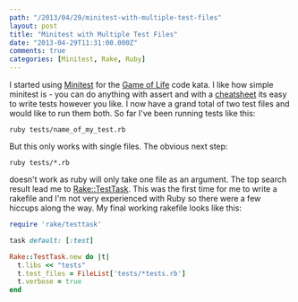 ```yaml
---
path: "/2013/04/29/minitest-with-multiple-test-files"
layout: post
title: "Minitest with Multiple Test Files"
date: "2013-04-29T11:31:00.000Z"
comments: true
categories: [Minitest, Rake, Ruby]
---
```


I started using [Minitest] for the [Game of Life] code kata.
I like how simple minitest is - you can do anything with assert and with a [cheatsheet] its easy to write tests however you like. I now have a grand total of two test files and would like to run them both. So far I've been running tests like this:

```
ruby tests/name_of_my_test.rb
```

But this only works with single files. The obvious next step:

```
ruby tests/*.rb
```

doesn't work as ruby will only take one file as an argument.
The top search result lead me to [Rake::TestTask].
This was the first time for me to write a rakefile and I'm not very experienced with Ruby so there were a few hiccups along the way. My final working rakefile looks like this:

```ruby
require 'rake/testtask'

task default: [:test]

Rake::TestTask.new do |t|
  t.libs << "tests"
  t.test_files = FileList['tests/*tests.rb']
  t.verbose = true
end
```

[minitest]: https://github.com/seattlerb/minitest
[game of life]: https://github.com/maikeru/Kata-s-and-Puzzles-in-Ruby/tree/master/game-of-life
[cheatsheet]: http://mattsears.com/articles/2011/12/10/minitest-quick-reference
[rake::testtask]: http://rake.rubyforge.org/classes/Rake/TestTask.html
